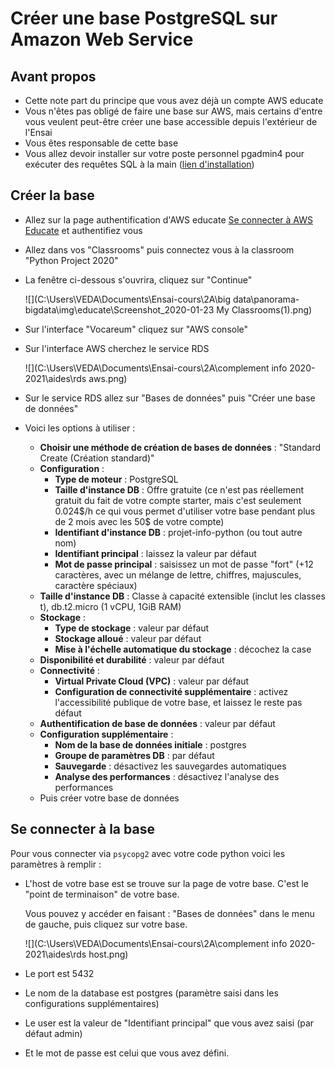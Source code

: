 # Créer une base PostgreSQL sur Amazon Web Service

## Avant propos

- Cette note part du principe que vous avez déjà un compte AWS educate
- Vous n'êtes pas obligé de faire une base sur AWS, mais certains d'entre vous veulent peut-être créer une base accessible depuis l'extérieur de l'Ensai
- Vous êtes responsable de cette base
- Vous allez devoir installer sur votre poste personnel pgadmin4 pour exécuter des requêtes SQL à la main ([lien d'installation](https://www.pgadmin.org/download/pgadmin-4-windows/))

## Créer la base

- Allez sur la page authentification d'AWS educate [Se connecter à AWS Educate](https://www.awseducate.com/signin/SiteLogin) et authentifiez vous

- Allez dans vos "Classrooms" puis connectez vous à la classroom "Python Project 2020"

- La fenêtre ci-dessous s'ouvrira, cliquez sur "Continue"

  ![](C:\Users\VEDA\Documents\Ensai-cours\2A\big data\panorama-bigdata\img\educate\Screenshot_2020-01-23 My Classrooms(1).png)

- Sur l'interface "Vocareum" cliquez sur "AWS console"

- Sur l'interface AWS cherchez le service RDS

  ![](C:\Users\VEDA\Documents\Ensai-cours\2A\complement info 2020-2021\aides\rds aws.png)

- Sur le service RDS allez sur "Bases de données" puis "Créer une base de données"

- Voici les options à utiliser :

  - **Choisir une méthode de création de bases de données** : "Standard Create (Création standard)"
  - **Configuration** : 
    - **Type de moteur** : PostgreSQL
    - **Taille d'instance DB** : Offre gratuite (ce n'est pas réellement gratuit du fait de votre compte starter, mais c'est seulement 0.024\$/h ce qui vous permet d'utiliser votre base pendant plus de 2 mois avec les 50\$ de votre compte)
    - **Identifiant d'instance DB** : projet-info-python (ou tout autre nom)
    - **Identifiant principal** : laissez la valeur par défaut
    - **Mot de passe principal** : saisissez un mot de passe "fort" (+12 caractères, avec un mélange de lettre, chiffres, majuscules, caractère spéciaux)
  - **Taille d'instance DB** : Classe à capacité extensible (inclut les classes t), db.t2.micro (1 vCPU, 1GiB RAM)
  - **Stockage** :
    - **Type de stockage** : valeur par défaut
    - **Stockage alloué** : valeur par défaut
    - **Mise à l'échelle automatique du stockage** : décochez la case
  - **Disponibilité et durabilité** : valeur par défaut
  - **Connectivité** : 
    - **Virtual Private Cloud (VPC)** : valeur par défaut
    - **Configuration de connectivité supplémentaire** : activez l'accessibilité publique de votre base, et laissez le reste pas défaut
  - **Authentification de base de données** : valeur par défaut
  - **Configuration supplémentaire** :
    - **Nom de la base de données initiale** : postgres
    - **Groupe de paramètres DB** : par défaut
    - **Sauvegarde** : désactivez les sauvegardes automatiques
    - **Analyse des performances** : désactivez l'analyse des performances
  - Puis créer votre base de données

## Se connecter à la base

Pour vous connecter via `psycopg2` avec votre code python voici les paramètres à remplir : 

- L'host de votre base est se trouve sur la page de votre base. C'est le "point de terminaison" de votre base.

   Vous pouvez y accéder en faisant : "Bases de données" dans le menu de gauche, puis cliquez sur votre base.

  ![](C:\Users\VEDA\Documents\Ensai-cours\2A\complement info 2020-2021\aides\rds host.png)

- Le port est 5432
- Le nom de la database est postgres (paramètre saisi dans les configurations supplémentaires)
- Le user est la valeur de "Identifiant principal" que vous avez saisi (par défaut admin)
- Et le mot de passe est celui que vous avez défini.